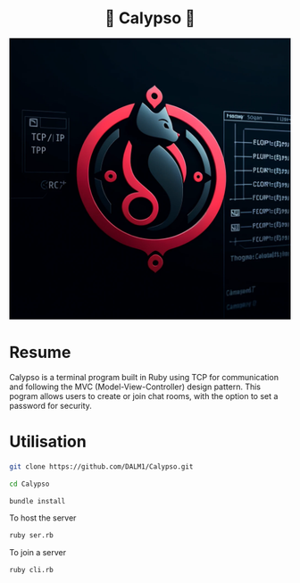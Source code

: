 <h1 align="center">
💎 Calypso 💎
</h1>

![Logo de Calypso](assets/calypso-logo.png)

# Resume
Calypso is a terminal program built in Ruby using TCP for communication and following the MVC (Model-View-Controller) design pattern. This pogram allows users to create or join chat rooms, with the option to set a password for security.

# Utilisation
```sh
git clone https://github.com/DALM1/Calypso.git
```

```sh
cd Calypso
```

```sh
bundle install
```

To host the server
```sh
ruby ser.rb
```

To join a server
```sh
ruby cli.rb
```

